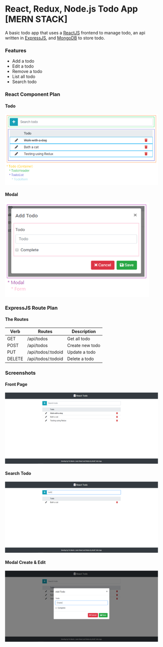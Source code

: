 # React, Redux, Node.js Todo App [MERN STACK]

A basic todo app that uses a [ReactJS](https://reactjs.org/) frontend to manage todo, an api written in [ExpressJS](https://expressjs.com/), and [MongoDB](https://www.mongodb.com/) to store todo.

### Features
* Add a todo
* Edit a todo
* Remove a todo
* List all todo
* Search todo

### React Component Plan

#### Todo
  ![Image of Todo Component](https://github.com/finmavis/react-node-todo-app/blob/master/docs/Component%20Plan%20Todo.PNG)
  
#### Modal
  ![Image of Modal Component](https://github.com/finmavis/react-node-todo-app/blob/master/docs/Component%20Plan%20Modal.PNG)
  
  
### ExpressJS Route Plan

#### The Routes

Verb | Routes | Description
------------ | ------------- | -------------
GET | /api/todos | Get all todo
POST | /api/todos | Create new todo
PUT | /api/todos/:todoid | Update a todo
DELETE | /api/todos/:todoid | Delete a todo

### Screenshots

#### Front Page
  ![Image of Front Page](https://github.com/finmavis/react-node-todo-app/blob/master/docs/Front.PNG)

#### Search Todo
  ![Image of Search Todo](https://github.com/finmavis/react-node-todo-app/blob/master/docs/Search.PNG)

#### Modal Create & Edit
  ![Image of Search Todo](https://github.com/finmavis/react-node-todo-app/blob/master/docs/Modal.PNG)